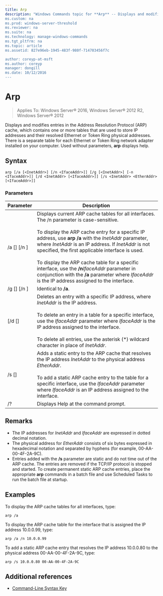 ```yaml
---
title: Arp
description: "Windows Commands topic for **Arp** -- Displays and modifies entries in the Address Resolution Protocol (ARP) cache used to store IP addresses and their resolved physical addresses.
ms.custom: na
ms.prod: windows-server-threshold
ms.reviewer: na
ms.suite: na
ms.technology: manage-windows-commands
ms.tgt_pltfrm: na
ms.topic: article
ms.assetid: 827e96eb-1945-483f-980f-714703456f7c

author: coreyp-at-msft
ms.author: coreyp
manager: dongill
ms.date: 10/12/2016
---
```


# Arp

>Applies To: Windows Server&reg; 2016, Windows Server&reg; 2012 R2, Windows Server&reg; 2012

Displays and modifies entries in the Address Resolution Protocol (ARP) cache, which contains one or more tables that are used to store IP addresses and their resolved Ethernet or Token Ring physical addresses. There is a separate table for each Ethernet or Token Ring network adapter installed on your computer. Used without parameters, **arp** displays help.
## Syntax
```
arp [/a [<InetAddr>] [/n <IfaceAddr>]] [/g [<InetAddr>] [-n <IfaceAddr>]] [/d <InetAddr> [<IfaceAddr>]] [/s <InetAddr> <EtherAddr> [<IfaceAddr>]]
```
### Parameters
|Parameter|Description|
|-------------|---------------|
|/a [<InetAddr>] [/n <IfaceAddr>]|Displays current ARP cache tables for all interfaces. The /n parameter is case-sensitive.<br /><br />To display the ARP cache entry for a specific IP address, use **arp /a** with the *InetAddr* parameter, where *InetAddr* is an IP address. If *InetAddr* is not specified, the first applicable interface is used.<br /><br />To display the ARP cache table for a specific interface, use the **/n***IfaceAddr* parameter in conjunction with the **/a** parameter where *IfaceAddr* is the IP address assigned to the interface.|
|/g [<InetAddr>] [/n <IfaceAddr>]|Identical to **/a**.|
|[/d <InetAddr> [<IfaceAddr>]|Deletes an entry with a specific IP address, where *InetAddr* is the IP address.<br /><br />To delete an entry in a table for a specific interface, use the *IfaceAddr* parameter where *IfaceAddr* is the IP address assigned to the interface.<br /><br />To delete all entries, use the asterisk (\*) wildcard character in place of *InetAddr*.|
|/s <InetAddr> <EtherAddr> [<IfaceAddr>]|Adds a static entry to the ARP cache that resolves the IP address *InetAddr* to the physical address *EtherAddr*.<br /><br />To add a static ARP cache entry to the table for a specific interface, use the *IfaceAddr* parameter where *IfaceAddr* is an IP address assigned to the interface.|
|/?|Displays Help at the command prompt.|
## Remarks
-   The IP addresses for *InetAddr* and *IfaceAddr* are expressed in dotted decimal notation.
-   The physical address for *EtherAddr* consists of six bytes expressed in hexadecimal notation and separated by hyphens (for example, 00-AA-00-4F-2A-9C).
-   Entries added with the **/s** parameter are static and do not time out of the ARP cache. The entries are removed if the TCP/IP protocol is stopped and started. To create permanent static ARP cache entries, place the appropriate **arp** commands in a batch file and use Scheduled Tasks to run the batch file at startup.
## <a name="BKMK_Examples"></a>Examples
To display the ARP cache tables for all interfaces, type:
```
arp /a
```
To display the ARP cache table for the interface that is assigned the IP address 10.0.0.99, type:
```
arp /a /n 10.0.0.99
```
To add a static ARP cache entry that resolves the IP address 10.0.0.80 to the physical address 00-AA-00-4F-2A-9C, type:
```
arp /s 10.0.0.80 00-AA-00-4F-2A-9C 
```
## Additional references
-   [Command-Line Syntax Key](Command-Line-Syntax-Key.md)
